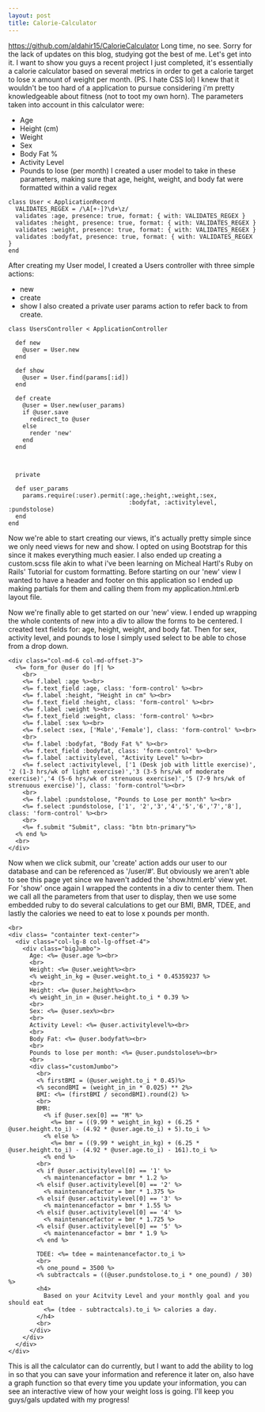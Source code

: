 ```yaml
---
layout: post
title: Calorie-Calculator
---
```

https://github.com/aldahir15/CalorieCalculator
Long time, no see. Sorry for the lack of updates on this blog, studying got the best of me.
Let's get into it. I want to show you guys a recent project I just completed, it's essentially a calorie calculator based on several metrics in order to get a calorie target to lose x amount of weight per month.
(PS. I hate CSS lol)
I knew that it wouldn't be too hard of a application to pursue considering i'm pretty knowledgeable about fitness (not to toot my own horn). The parameters taken into account in this calculator were:
* Age
* Height (cm)
* Weight
* Sex
* Body Fat %
* Activity Level
* Pounds to lose (per month)
I created a user model to take in these parameters, making sure that age, height, weight, and body fat were formatted within a valid regex
~~~~
class User < ApplicationRecord
  VALIDATES_REGEX = /\A[+-]?\d+\z/
  validates :age, presence: true, format: { with: VALIDATES_REGEX }
  validates :height, presence: true, format: { with: VALIDATES_REGEX }
  validates :weight, presence: true, format: { with: VALIDATES_REGEX }
  validates :bodyfat, presence: true, format: { with: VALIDATES_REGEX }
end
~~~~
After creating my User model, I created a Users controller with three simple actions:
* new
* create
* show
I also created a private user params action to refer back to from create.
~~~~
class UsersController < ApplicationController

  def new
    @user = User.new
  end

  def show
    @user = User.find(params[:id])
  end

  def create
    @user = User.new(user_params)
    if @user.save
      redirect_to @user
    else
      render 'new'
    end
  end



  private

  def user_params
    params.require(:user).permit(:age,:height,:weight,:sex,
                                  :bodyfat, :activitylevel, :pundstolose)
  end
end
~~~~
Now we're able to start creating our views, it's actually pretty simple since we only need views for new and show.
I opted on using Bootstrap for this since it makes everything much easier. I also ended up creating a custom.scss file akin to what i've been learning on Micheal Hartl's Ruby on Rails' Tutorial for custom formatting.
Before starting on our 'new' view I wanted to have a header and footer on this application so I ended up making partials for them and calling them from my application.html.erb layout file.

Now we're finally able to get started on our 'new' view.
I ended up wrapping the whole contents of new into a div to allow the forms to be centered.
I created text fields for: age, height, weight, and body fat. Then for sex, activity level, and pounds to lose I simply used select to be able to chose from a drop down.

~~~~
<div class="col-md-6 col-md-offset-3">
  <%= form_for @user do |f| %>
    <br>
    <%= f.label :age %><br>
    <%= f.text_field :age, class: 'form-control' %><br>
    <%= f.label :height, "Height in cm" %><br>
    <%= f.text_field :height, class: 'form-control' %><br>
    <%= f.label :weight %><br>
    <%= f.text_field :weight, class: 'form-control' %><br>
    <%= f.label :sex %><br>
    <%= f.select :sex, ['Male','Female'], class: 'form-control' %><br>
    <br>
    <%= f.label :bodyfat, "Body Fat %" %><br>
    <%= f.text_field :bodyfat, class: 'form-control' %><br>
    <%= f.label :activitylevel, "Activity Level" %><br>
    <%= f.select :activitylevel, ['1 (Desk job with little exercise)', '2 (1-3 hrs/wk of light exercise)','3 (3-5 hrs/wk of moderate exercise)','4 (5-6 hrs/wk of strenuous exercise)','5 (7-9 hrs/wk of strenuous exercise)'], class: 'form-control'%><br>
    <br>
    <%= f.label :pundstolose, "Pounds to Lose per month" %><br>
    <%= f.select :pundstolose, ['1', '2','3','4','5','6','7','8'], class: 'form-control' %><br>
    <br>
    <%= f.submit "Submit", class: "btn btn-primary"%>
  <% end %>
  <br>
</div>
~~~~

Now when we click submit, our 'create' action adds our user to our database and can be referenced as '/user/#'. But obviously we aren't able to see this page yet since we haven't added the 'show.html.erb' view yet.
For 'show' once again I wrapped the contents in a div to center them. Then we call all the parameters from that user to display, then we use some embedded ruby to do several calculations to get our BMI, BMR, TDEE, and lastly the calories we need to eat to lose x pounds per month.

~~~~
<br>
<div class= "containter text-center">
  <div class="col-lg-8 col-lg-offset-4">
    <div class="bigJumbo">
      Age: <%= @user.age %><br>
      <br>
      Weight: <%= @user.weight%><br>
      <% weight_in_kg = @user.weight.to_i * 0.45359237 %>
      <br>
      Height: <%= @user.height%><br>
      <% weight_in_in = @user.height.to_i * 0.39 %>
      <br>
      Sex: <%= @user.sex%><br>
      <br>
      Activity Level: <%= @user.activitylevel%><br>
      <br>
      Body Fat: <%= @user.bodyfat%><br>
      <br>
      Pounds to lose per month: <%= @user.pundstolose%><br>
      <br>
      <div class="customJumbo">
        <br>
        <% firstBMI = (@user.weight.to_i * 0.45)%>
        <% secondBMI = (weight_in_in * 0.025) ** 2%>
        BMI: <%= (firstBMI / secondBMI).round(2) %>
        <br>
        BMR:
          <% if @user.sex[0] == "M" %>
            <%= bmr = ((9.99 * weight_in_kg) + (6.25 * @user.height.to_i) - (4.92 * @user.age.to_i) + 5).to_i %>
          <% else %>
            <%= bmr = ((9.99 * weight_in_kg) + (6.25 * @user.height.to_i) - (4.92 * @user.age.to_i) - 161).to_i %>
          <% end %>
        <br>
        <% if @user.activitylevel[0] == '1' %>
          <% maintenancefactor = bmr * 1.2 %>
        <% elsif @user.activitylevel[0] == '2' %>
          <% maintenancefactor = bmr * 1.375 %>
        <% elsif @user.activitylevel[0] == '3' %>
          <% maintenancefactor = bmr * 1.55 %>
        <% elsif @user.activitylevel[0] == '4' %>
          <% maintenancefactor = bmr * 1.725 %>
        <% elsif @user.activitylevel[0] == '5' %>
          <% maintenancefactor = bmr * 1.9 %>
        <% end %>

        TDEE: <%= tdee = maintenancefactor.to_i %>
        <br>
        <% one_pound = 3500 %>
        <% subtractcals = ((@user.pundstolose.to_i * one_pound) / 30) %>
        <h4>
          Based on your Acitvity Level and your monthly goal and you should eat
          <%= (tdee - subtractcals).to_i %> calories a day.
        </h4>
        <br>
      </div>
    </div>
  </div>
</div>
~~~~

This is all the calculator can do currently, but I want to add the ability to log in so that you can save your information and reference it later on, also have a graph function so that every time you update your information, you can see an interactive view of how your weight loss is going.
I'll keep you guys/gals updated with my progress!
